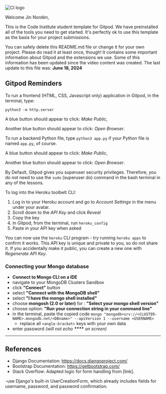 ![CI logo](https://codeinstitute.s3.amazonaws.com/fullstack/ci_logo_small.png)

Welcome Jin Nordén,

This is the Code Institute student template for Gitpod. We have preinstalled all of the tools you need to get started. It's perfectly ok to use this template as the basis for your project submissions.

You can safely delete this README.md file or change it for your own project. Please do read it at least once, though! It contains some important information about Gitpod and the extensions we use. Some of this information has been updated since the video content was created. The last update to this file was: **June 18, 2024**

## Gitpod Reminders

To run a frontend (HTML, CSS, Javascript only) application in Gitpod, in the terminal, type:

`python3 -m http.server`

A blue button should appear to click: _Make Public_,

Another blue button should appear to click: _Open Browser_.

To run a backend Python file, type `python3 app.py` if your Python file is named `app.py`, of course.

A blue button should appear to click: _Make Public_,

Another blue button should appear to click: _Open Browser_.

By Default, Gitpod gives you superuser security privileges. Therefore, you do not need to use the `sudo` (superuser do) command in the bash terminal in any of the lessons.

To log into the Heroku toolbelt CLI:

1. Log in to your Heroku account and go to *Account Settings* in the menu under your avatar.
2. Scroll down to the *API Key* and click *Reveal*
3. Copy the key
4. In Gitpod, from the terminal, run `heroku_config`
5. Paste in your API key when asked

You can now use the `heroku` CLI program - try running `heroku apps` to confirm it works. This API key is unique and private to you, so do not share it. If you accidentally make it public, you can create a new one with _Regenerate API Key_.

### Connecting your Mongo database

- **Connect to Mongo CLI on a IDE**
- navigate to your MongoDB Clusters Sandbox
- click **"Connect"** button
- select **"Connect with the MongoDB shell"**
- select **"I have the mongo shell installed"**
- choose **mongosh (2.0 or later)** for : **"Select your mongo shell version"**
- choose option: **"Run your connection string in your command line"**
- in the terminal, paste the copied code `mongo "mongodb+srv://<CLUSTER-NAME>.mongodb.net/<DBname>" --apiVersion 1 --username <USERNAME>`
  - replace all `<angle-bracket>` keys with your own data
- enter password _(will not echo **\*\*\*\*** on screen)_

------

## References
- Django Documentation: https://docs.djangoproject.com/
- Bootstrap Documentation: https://getbootstrap.com/
- Stack Overflow: Adapted logic for form handling from [link].

-use Django's built-in UserCreationForm, which already includes fields for username, password, and password confirmation.